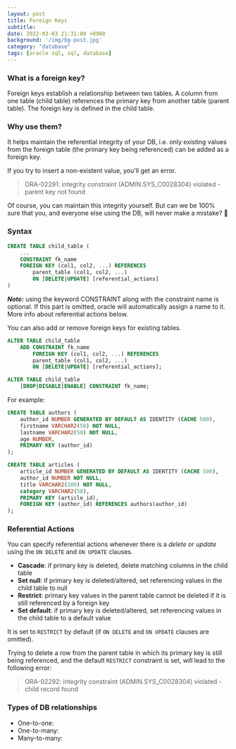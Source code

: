 ```yaml
---
layout: post
title: Foreign Keys
subtitle: 
date: 2022-03-03 21:31:00 +0900
background: '/img/bg-post.jpg'
category: "database"
tags: [oracle sql, sql, database]
---
```


### What is a foreign key?
Foreign keys establish a relationship between two tables. A column from one table (child table) references the primary key from another table (parent table). The foreign key is defined in the child table. 

### Why use them?
It helps maintain the referential integrity of your DB, i.e. only existing values from the foreign table (the primary key being referenced) can be added as a foreign key.

If you try to insert a non-existent value, you'll get an error.
>ORA-02291: integrity constraint (ADMIN.SYS_C0028304) violated - parent key not found

Of course, you can maintain this integrity yourself. But can we be 100% sure that you, and everyone else using the DB, will never make a mistake? :shrug:

### Syntax
```sql
CREATE TABLE child_table (
    ...
    CONSTRAINT fk_name
    FOREIGN KEY (col1, col2, ...) REFERENCES 
        parent_table (col1, col2, ...)
        ON [DELETE|UPDATE] [referential_actions]
)
```

***Note:*** using the keyword CONSTRAINT along with the constraint name is optional. If this part is omitted, oracle will automatically assign a name to it.  
More info about referential actions below.

You can also add or remove foreign keys for existing tables.
```sql
ALTER TABLE child_table
    ADD CONSTRAINT fk_name
        FOREIGN KEY (col1, col2, ...) REFERENCES 
        parent_table (col1, col2, ...)
        ON [DELETE|UPDATE] [referential_actions];

ALTER TABLE child_table
    [DROP|DISABLE|ENABLE] CONSTRAINT fk_name;
```

For example:
```sql
CREATE TABLE authors (
    author_id NUMBER GENERATED BY DEFAULT AS IDENTITY (CACHE 500),
    firstname VARCHAR2(50) NOT NULL,
    lastname VARCHAR2(50) NOT NULL,
    age NUMBER,
    PRIMARY KEY (author_id)
);

CREATE TABLE articles (
    article_id NUMBER GENERATED BY DEFAULT AS IDENTITY (CACHE 500),
    author_id NUMBER NOT NULL,
    title VARCHAR2(100) NOT NULL,
    category VARCHAR2(50),
    PRIMARY KEY (article_id),
    FOREIGN KEY (author_id) REFERENCES authors(author_id)
);
```

### Referential Actions
You can specify referential actions whenever there is a *delete* or *update* using the `ON DELETE` and `ON UPDATE` clauses.
* **Cascade**: if primary key is deleted, delete matching columns in the child table
* **Set null**: if primary key is deleted/altered, set referencing values in the child table to null
* **Restrict**: primary key values in the parent table cannot be deleted if it is still referenced by a foreign key
* **Set default**: if primary key is deleted/altered, set referencing values in the child table to a default value  

It is set to `RESTRICT` by default (if `ON DELETE` and `ON UPDATE` clauses are omitted).

Trying to delete a row from the parent table in which its primary key is still being referenced, and the default `RESTRICT` constraint is set, will lead to the following error:
> ORA-02292: integrity constraint (ADMIN.SYS_C0028304) violated - child record found


### Types of DB relationships
* One-to-one: 
* One-to-many: 
* Many-to-many: 